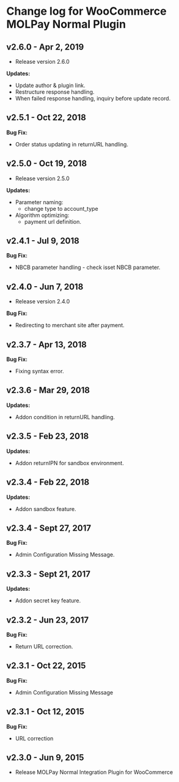 # Change log for WooCommerce MOLPay Normal Plugin

## v2.6.0 - Apr 2, 2019

- Release version 2.6.0

**Updates:**

- Update author & plugin link.
- Restructure response handling.
- When failed response handling, inquiry before update record.

## v2.5.1 - Oct 22, 2018

**Bug Fix:**

- Order status updating in returnURL handling.

## v2.5.0 - Oct 19, 2018

- Release version 2.5.0

**Updates:**

- Parameter naming:
  - change type to account_type
- Algorithm optimizing:
  - payment url definition.

## v2.4.1 - Jul 9, 2018

**Bug Fix:**

- NBCB parameter handling - check isset NBCB parameter.

## v2.4.0 - Jun 7, 2018

- Release version 2.4.0

**Bug Fix:**

- Redirecting to merchant site after payment.

## v2.3.7 - Apr 13, 2018

**Bug Fix:**

- Fixing syntax error.

## v2.3.6 - Mar 29, 2018

**Updates:**

- Addon condition in returnURL handling.

## v2.3.5 - Feb 23, 2018

**Updates:**

- Addon returnIPN for sandbox environment.

## v2.3.4 - Feb 22, 2018

**Updates:**

- Addon sandbox feature.

## v2.3.4 - Sept 27, 2017

**Bug Fix:**

- Admin Configuration Missing Message.

## v2.3.3 - Sept 21, 2017

**Updates:**

- Addon secret key feature.

## v2.3.2 - Jun 23, 2017

**Bug Fix:**

- Return URL correction.

## v2.3.1 - Oct 22, 2015

**Bug Fix:**

- Admin Configuration Missing Message

## v2.3.1 - Oct 12, 2015

**Bug Fix:**

- URL correction

## v2.3.0 - Jun 9, 2015

- Release MOLPay Normal Integration Plugin for WooCommerce